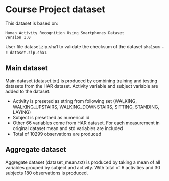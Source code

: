 # Course Project dataset

This dataset is based on:
```
Human Activity Recognition Using Smartphones Dataset
Version 1.0
```
User file dataset.zip.sha1 to validate the checksum of the dataset `sha1sum -c dataset.zip.sha1`.

## Main dataset
Main dataset (dataset.txt) is produced by combining training and testing datasets from the HAR dataset. Activity variable and subject variable are added to the dataset. 
* Activity is preseted as string from following set (WALKING, WALKING_UPSTAIRS, WALKING_DOWNSTAIRS, SITTING, STANDING, LAYING)
* Subject is presetned as numerical id
* Other 66 variables come from HAR dataset. For each measurement in original dataset mean and std variables are included
* Total of 10299 observations are produced

## Aggregate dataset
Aggregate dataset (dataset_mean.txt) is produced by taking a mean of all variables grouped by subject and activity. With total of 6 activities and 30 subjects 180 observations is produced.
